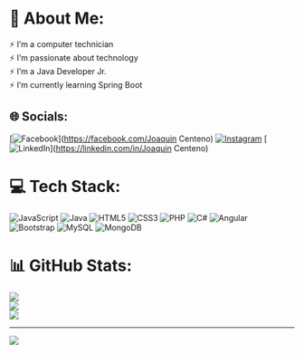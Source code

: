 
# 💫 About Me:
⚡  I’m a computer technician<br>⚡  I’m passionate about technology<br>⚡  I’m a Java Developer Jr.<br>⚡  I’m currently learning Spring Boot<br>


## 🌐 Socials:
[![Facebook](https://img.shields.io/badge/Facebook-%231877F2.svg?logo=Facebook&logoColor=white)](https://facebook.com/Joaquin Centeno) [![Instagram](https://img.shields.io/badge/Instagram-%23E4405F.svg?logo=Instagram&logoColor=white)](https://instagram.com/joaco.centeno) [![LinkedIn](https://img.shields.io/badge/LinkedIn-%230077B5.svg?logo=linkedin&logoColor=white)](https://linkedin.com/in/Joaquin Centeno) 

# 💻 Tech Stack:
![JavaScript](https://img.shields.io/badge/javascript-%23323330.svg?style=for-the-badge&logo=javascript&logoColor=%23F7DF1E) ![Java](https://img.shields.io/badge/java-%23ED8B00.svg?style=for-the-badge&logo=java&logoColor=white) ![HTML5](https://img.shields.io/badge/html5-%23E34F26.svg?style=for-the-badge&logo=html5&logoColor=white) ![CSS3](https://img.shields.io/badge/css3-%231572B6.svg?style=for-the-badge&logo=css3&logoColor=white) ![PHP](https://img.shields.io/badge/php-%23777BB4.svg?style=for-the-badge&logo=php&logoColor=white) ![C#](https://img.shields.io/badge/c%23-%23239120.svg?style=for-the-badge&logo=c-sharp&logoColor=white) ![Angular](https://img.shields.io/badge/angular-%23DD0031.svg?style=for-the-badge&logo=angular&logoColor=white) ![Bootstrap](https://img.shields.io/badge/bootstrap-%23563D7C.svg?style=for-the-badge&logo=bootstrap&logoColor=white) ![MySQL](https://img.shields.io/badge/mysql-%2300f.svg?style=for-the-badge&logo=mysql&logoColor=white) ![MongoDB](https://img.shields.io/badge/MongoDB-%234ea94b.svg?style=for-the-badge&logo=mongodb&logoColor=white)
# 📊 GitHub Stats:
![](https://github-readme-stats.vercel.app/api?username=joacoCenteno&theme=slateorange&hide_border=false&include_all_commits=true&count_private=false)<br/>
![](https://github-readme-streak-stats.herokuapp.com/?user=joacoCenteno&theme=slateorange&hide_border=false)<br/>
![](https://github-readme-stats.vercel.app/api/top-langs/?username=joacoCenteno&theme=slateorange&hide_border=false&include_all_commits=true&count_private=false&layout=compact)

---
[![](https://visitcount.itsvg.in/api?id=joacoCenteno&icon=8&color=2)](https://visitcount.itsvg.in)

<!-- Proudly created with GPRM ( https://gprm.itsvg.in ) -->
